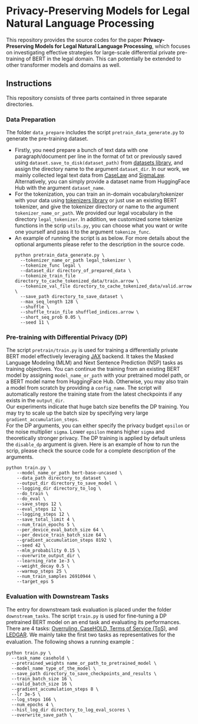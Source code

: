 # Privacy-Preserving Models for Legal Natural Language Processing
This repository provides the source codes for the paper **Privacy-Preserving Models for Legal Natural Language Processing**, 
which focuses on investigating effective strategies for large-scale differential private pre-training of BERT in the legal domain.
This can potentially be extended to other transformer models and domains as well. 

## Instructions
This repository consists of three parts contained in three separate directories.
### Data Preparation
  The folder `data_prepare` includes the script `pretrain_data_generate.py` to generate the pre-training dataset.     
  * Firstly, you need prepare a bunch of text data with one paragraph/document per line in the format of txt 
  or previously saved using ``dataset.save_to_disk(dataset_path)`` from [datasets library](https://github.com/huggingface/datasets),
  and assign the directory name to the argument `dataset_dir`. In our work, we mainly collected legal text data from 
  [CaseLaw](https://case.law) and [SigmaLaw](https://osf.io/qvg8s/). Alternatively, you can simply provide a dataset name from HuggingFace Hub with the
  argument `dataset_name`.    
  * For the tokenization, you can train an in-domain vocabulary/tokenizer with your data using [tokenizers library](https://github.com/huggingface/tokenizers) 
  or just use an existing BERT tokenizer, and give the tokenizer directory or name to the argument `tokenizer_name_or_path`. 
  We provided our legal vocabulary in the directory `legal_tokenizer`. In addition, we customized some tokenize functions in the scrip `utils.py`, you can choose what you want or write one yourself and pass it to the argument `tokenize_func`.     
  * An example of running the script is as below. For more details about the optional arguments please refer to the description in the source code.
    ```
    python pretrain_data_generate.py \
      --tokenizer_name_or_path legal_tokenizer \
      --tokenize_func legal \
      --dataset_dir directory_of_prepared_data \
      --tokenize_train_file directory_to_cache_tokenized_data/train.arrow \
      --tokenize_val_file directory_to_cache_tokenized_data/valid.arrow \
      --save_path directory_to_save_dataset \
      --max_seq_length 128 \
      --shuffle \
      --shuffle_train_file shuffled_indices.arrow \
      --short_seq_prob 0.05 \
      --seed 11 \
    ```

### Pre-training with Differential Privacy (DP)
The script `pretrain/train.py` is used for training a differentially private BERT model effectively leveraging [JAX](https://github.com/google/jax) backend.
It takes the Masked Language Modeling (MLM) and Next Sentence Prediction (NSP) tasks as training objectives. 
You can continue the training from an existing BERT model by assigning `model_name_or_path` with your pretrained model path, or a BERT model name from HuggingFace Hub.
Otherwise, you may also train a model from scratch by providing a `config_name`. 
The script will automatically restore the training state from the latest checkpoints if any exists in the `output_dir`.     
Our experiments indicate that huge batch size benefits the DP training. 
You may try to scale up the batch size by specifying very large `gradient_accumulation_steps`.    
For the DP arguments, you can either specify the privacy budget `epsilon` or the noise multiplier `sigma`. Lower `epsilon` means higher `sigma` and theoretically stronger privacy. 
The DP training is applied by default unless the `disable_dp` argument is given.
Here is an example of how to run the scrip, please check the source code for a complete description of the arguments.
```
python train.py \
    --model_name_or_path bert-base-uncased \
    --data_path directory_to_dataset \
    --output_dir directory_to_save_model \
    --logging_dir directory_to_log \
    --do_train \
    --do_eval \
    --save_steps 12 \
    --eval_steps 12 \
    --logging_steps 12 \
    --save_total_limit 4 \
    --num_train_epochs 5 \
    --per_device_eval_batch_size 64 \
    --per_device_train_batch_size 64 \
    --gradient_accumulation_steps 8192 \
    --seed 42 \
    --mlm_probability 0.15 \
    --overwrite_output_dir \
    --learning_rate 1e-3 \
    --weight_decay 0.5 \
    --warmup_steps 25 \
    --num_train_samples 26910944 \
    --target_eps 5
```


### Evaluation with Downstream Tasks
The entry for downstream task evaluation is placed under the folder `downstream_tasks`. 
The script `train.py` is used for fine-tuning a DP pretrained BERT model on an end task and evaluating its performances.
There are 4 tasks: [Overruling, CaseHOLD, Terms of Service (ToS)](https://arxiv.org/pdf/2104.08671.pdf), 
and [LEDGAR](https://aclanthology.org/2020.lrec-1.155.pdf). We mainly take the first two tasks as representatives for the evaluation.
The following shows a running example：
```
python train.py \
  --task_name casehold \
  --pretrained_weights name_or_path_to_pretrained_model \
  --model_name type_of_the_model \
  --save_path directory_to_save_checkpoints_and_results \
  --train_batch_size 16 \
  --valid_batch_size 16 \
  --gradient_accumulation_steps 8 \
  --lr 3e-5 \
  --log_steps 166 \
  --num_epochs 4 \
  --hist_log_dir directory_to_log_eval_scores \
  --overwrite_save_path \
```



